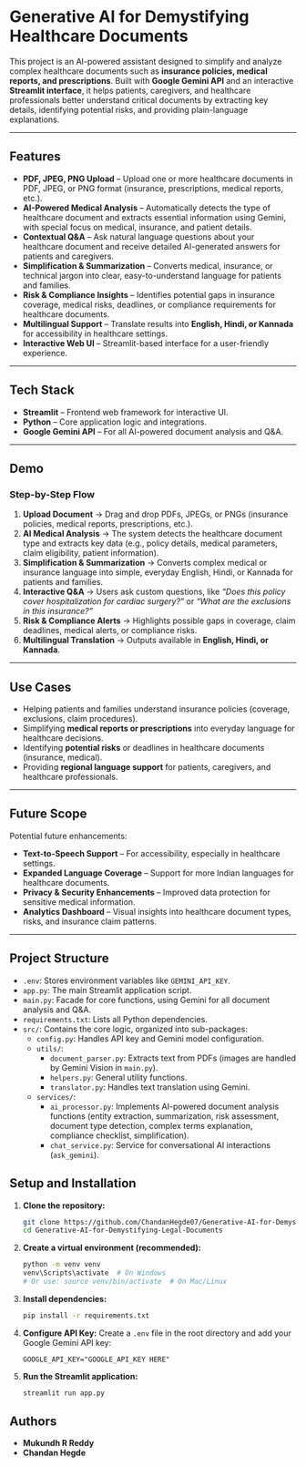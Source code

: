 # Generative AI for Demystifying Healthcare Documents

This project is an AI-powered assistant designed to simplify and analyze complex healthcare documents such as **insurance policies, medical reports, and prescriptions**. Built with **Google Gemini API** and an interactive **Streamlit interface**, it helps patients, caregivers, and healthcare professionals better understand critical documents by extracting key details, identifying potential risks, and providing plain-language explanations.

---

## Features
- **PDF, JPEG, PNG Upload** – Upload one or more healthcare documents in PDF, JPEG, or PNG format (insurance, prescriptions, medical reports, etc.).
- **AI-Powered Medical Analysis** – Automatically detects the type of healthcare document and extracts essential information using Gemini, with special focus on medical, insurance, and patient details.
- **Contextual Q&A** – Ask natural language questions about your healthcare document and receive detailed AI-generated answers for patients and caregivers.
- **Simplification & Summarization** – Converts medical, insurance, or technical jargon into clear, easy-to-understand language for patients and families.
- **Risk & Compliance Insights** – Identifies potential gaps in insurance coverage, medical risks, deadlines, or compliance requirements for healthcare documents.
- **Multilingual Support** – Translate results into **English, Hindi, or Kannada** for accessibility in healthcare settings.
- **Interactive Web UI** – Streamlit-based interface for a user-friendly experience.

---

## Tech Stack
- **Streamlit** – Frontend web framework for interactive UI.
- **Python** – Core application logic and integrations.
- **Google Gemini API** – For all AI-powered document analysis and Q&A.

---

## Demo

### Step-by-Step Flow
1. **Upload Document** → Drag and drop PDFs, JPEGs, or PNGs (insurance policies, medical reports, prescriptions, etc.).
2. **AI Medical Analysis** → The system detects the healthcare document type and extracts key data (e.g., policy details, medical parameters, claim eligibility, patient information).
3. **Simplification & Summarization** → Converts complex medical or insurance language into simple, everyday English, Hindi, or Kannada for patients and families.
4. **Interactive Q&A** → Users ask custom questions, like *“Does this policy cover hospitalization for cardiac surgery?”* or *“What are the exclusions in this insurance?”*
5. **Risk & Compliance Alerts** → Highlights possible gaps in coverage, claim deadlines, medical alerts, or compliance risks.
6. **Multilingual Translation** → Outputs available in **English, Hindi, or Kannada**.

---



## Use Cases
- Helping patients and families understand insurance policies (coverage, exclusions, claim procedures).
- Simplifying **medical reports or prescriptions** into everyday language for healthcare decisions.
- Identifying **potential risks** or deadlines in healthcare documents (insurance, medical).
- Providing **regional language support** for patients, caregivers, and healthcare professionals.

---



## Future Scope
Potential future enhancements:
- **Text-to-Speech Support** – For accessibility, especially in healthcare settings.
- **Expanded Language Coverage** – Support for more Indian languages for healthcare documents.
- **Privacy & Security Enhancements** – Improved data protection for sensitive medical information.
- **Analytics Dashboard** – Visual insights into healthcare document types, risks, and insurance claim patterns.

---
## Project Structure

- `.env`: Stores environment variables like `GEMINI_API_KEY`.
- `app.py`: The main Streamlit application script.
- `main.py`: Facade for core functions, using Gemini for all document analysis and Q&A.
- `requirements.txt`: Lists all Python dependencies.
- `src/`: Contains the core logic, organized into sub-packages:
    - `config.py`: Handles API key and Gemini model configuration.
    - `utils/`:
        - `document_parser.py`: Extracts text from PDFs (images are handled by Gemini Vision in `main.py`).
        - `helpers.py`: General utility functions.
        - `translator.py`: Handles text translation using Gemini.
    - `services/`:
        - `ai_processor.py`: Implements AI-powered document analysis functions (entity extraction, summarization, risk assessment, document type detection, complex terms explanation, compliance checklist, simplification).
        - `chat_service.py`: Service for conversational AI interactions (`ask_gemini`).

## Setup and Installation

1. **Clone the repository:**
    ```bash
    git clone https://github.com/ChandanHegde07/Generative-AI-for-Demystifying-Legal-Documents.git
    cd Generative-AI-for-Demystifying-Legal-Documents
    ```
2. **Create a virtual environment (recommended):**
    ```bash
    python -m venv venv
    venv\Scripts\activate  # On Windows
    # Or use: source venv/bin/activate  # On Mac/Linux
    ```
3. **Install dependencies:**
    ```bash
    pip install -r requirements.txt
    ```
4. **Configure API Key:**
    Create a `.env` file in the root directory and add your Google Gemini API key:
    ```
    GOOGLE_API_KEY="GOOGLE_API_KEY HERE"
    ```
5. **Run the Streamlit application:**
    ```bash
    streamlit run app.py
    ```

## Authors
- **Mukundh R Reddy**
- **Chandan Hegde**
